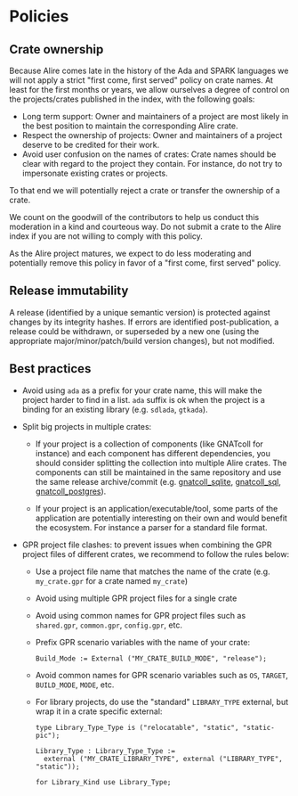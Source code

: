 # Policies

## Crate ownership

Because Alire comes late in the history of the Ada and SPARK languages we will
not apply a strict "first come, first served" policy on crate names. At least for
the first months or years, we allow ourselves a degree of control on the
projects/crates published in the index, with the following goals:

- Long term support: Owner and maintainers of a project are most likely in the
  best position to maintain the corresponding Alire crate.
- Respect the ownership of projects: Owner and maintainers of a project deserve
  to be credited for their work.
- Avoid user confusion on the names of crates: Crate names should be clear with
  regard to the project they contain. For instance, do not try to impersonate
  existing crates or projects.

To that end we will potentially reject a crate or transfer the ownership of
a crate.

We count on the goodwill of the contributors to help us conduct this moderation
in a kind and courteous way. Do not submit a crate to the Alire index if you
are not willing to comply with this policy.

As the Alire project matures, we expect to do less moderating and potentially
remove this policy in favor of a "first come, first served" policy.

## Release immutability

A release (identified by a unique semantic version) is protected against
changes by its integrity hashes. If errors are identified post-publication, a
release could be withdrawn, or superseded by a new one (using the appropriate
major/minor/patch/build version changes), but not modified.

## Best practices

 - Avoid using `ada` as a prefix for your crate name, this will make the
   project harder to find in a list. `ada` suffix is ok when the project is a
   binding for an existing library (e.g. `sdlada`, `gtkada`).
 
 - Split big projects in multiple crates:
    
    - If your project is a collection of components (like GNATcoll for
      instance) and each component has different dependencies, you should
      consider splitting the collection into multiple Alire crates. The
      components can still be maintained in the same repository and use the
      same release archive/commit (e.g.
      [gnatcoll_sqlite](https://alire.ada.dev/crates/gnatcoll_sqlite),
      [gnatcoll_sql](https://alire.ada.dev/crates/gnatcoll_sql),
      [gnatcoll_postgres](https://alire.ada.dev/crates/gnatcoll_postgres)).
    
    - If your project is an application/executable/tool, some parts of the
      application are potentially interesting on their own and would benefit
      the ecosystem. For instance a parser for a standard file format.

 - GPR project file clashes: to prevent issues when combining the GPR project
   files of different crates, we recommend to follow the rules below:

    - Use a project file name that matches the name of the crate (e.g.
      `my_crate.gpr` for a crate named `my_crate`)

    - Avoid using multiple GPR project files for a single crate

    - Avoid using common names for GPR project files such as `shared.gpr`,
      `common.gpr`, `config.gpr`, etc.

    - Prefix GPR scenario variables with the name of your crate:
      ```
      Build_Mode := External ("MY_CRATE_BUILD_MODE", "release");
      ```

    - Avoid common names for GPR scenario variables such as `OS`, `TARGET`,
      `BUILD_MODE`, `MODE`, etc.

    - For library projects, do use the "standard" `LIBRARY_TYPE` external, but
      wrap it in a crate specific external:

      ```
      type Library_Type_Type is ("relocatable", "static", "static-pic");

      Library_Type : Library_Type_Type :=
        external ("MY_CRATE_LIBRARY_TYPE", external ("LIBRARY_TYPE", "static"));

      for Library_Kind use Library_Type;
      ```
